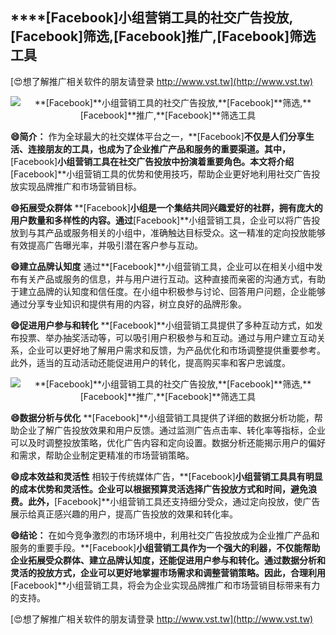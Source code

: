 ## ****[Facebook]**小组营销工具的社交广告投放,**[Facebook]**筛选,**[Facebook]**推广,**[Facebook]**筛选工具**

[😍想了解推广相关软件的朋友请登录 http://www.vst.tw](http://www.vst.tw)

 <center><img src="https://vst.tw/MP4/tuiguang/png/2.png" alt="**[Facebook]**小组营销工具的社交广告投放,**[Facebook]**筛选,**[Facebook]**推广,**[Facebook]**筛选工具"></center>

**😄简介：**
作为全球最大的社交媒体平台之一，**[Facebook]**不仅是人们分享生活、连接朋友的工具，也成为了企业推广产品和服务的重要渠道。其中，**[Facebook]**小组营销工具在社交广告投放中扮演着重要角色。本文将介绍**[Facebook]**小组营销工具的优势和使用技巧，帮助企业更好地利用社交广告投放实现品牌推广和市场营销目标。

**😄拓展受众群体**
**[Facebook]**小组是一个集结共同兴趣爱好的社群，拥有庞大的用户数量和多样性的内容。通过**[Facebook]**小组营销工具，企业可以将广告投放到与其产品或服务相关的小组中，准确触达目标受众。这一精准的定向投放能够有效提高广告曝光率，并吸引潜在客户参与互动。

**😄建立品牌认知度**
通过**[Facebook]**小组营销工具，企业可以在相关小组中发布有关产品或服务的信息，并与用户进行互动。这种直接而亲密的沟通方式，有助于建立品牌的认知度和信任度。在小组中积极参与讨论、回答用户问题，企业能够通过分享专业知识和提供有用的内容，树立良好的品牌形象。

**😄促进用户参与和转化**
**[Facebook]**小组营销工具提供了多种互动方式，如发布投票、举办抽奖活动等，可以吸引用户积极参与和互动。通过与用户建立互动关系，企业可以更好地了解用户需求和反馈，为产品优化和市场调整提供重要参考。此外，适当的互动活动还能促进用户的转化，提高购买率和客户忠诚度。

 <center><img src="https://vst.tw/MP4/tuiguang/png/7.png" alt="**[Facebook]**小组营销工具的社交广告投放,**[Facebook]**筛选,**[Facebook]**推广,**[Facebook]**筛选工具"></center>

**😄数据分析与优化**
**[Facebook]**小组营销工具提供了详细的数据分析功能，帮助企业了解广告投放效果和用户反馈。通过监测广告点击率、转化率等指标，企业可以及时调整投放策略，优化广告内容和定向设置。数据分析还能揭示用户的偏好和需求，帮助企业制定更精准的市场营销策略。

**😄成本效益和灵活性**
相较于传统媒体广告，**[Facebook]**小组营销工具具有明显的成本优势和灵活性。企业可以根据预算灵活选择广告投放方式和时间，避免浪费。此外，**[Facebook]**小组营销工具还支持细分受众，通过定向投放，使广告展示给真正感兴趣的用户，提高广告投放的效果和转化率。

**😄结论：**
在如今竞争激烈的市场环境中，利用社交广告投放成为企业推广产品和服务的重要手段。**[Facebook]**小组营销工具作为一个强大的利器，不仅能帮助企业拓展受众群体、建立品牌认知度，还能促进用户参与和转化。通过数据分析和灵活的投放方式，企业可以更好地掌握市场需求和调整营销策略。因此，合理利用**[Facebook]**小组营销工具，将会为企业实现品牌推广和市场营销目标带来有力的支持。

[😍想了解推广相关软件的朋友请登录 http://www.vst.tw](http://www.vst.tw)




